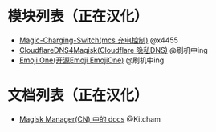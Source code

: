 # 模块列表（正在汉化）

- [Magic-Charging-Switch(mcs 充电控制)](https://github.com/Magisk-Modules-Repo-CN/Magic-Charging-Switch) @x4455
- [CloudflareDNS4Magisk(Cloudflare 隐私DNS)](https://github.com/Magisk-Modules-Repo-CN/CloudflareDNS4Magisk) @刷机中ing
- [Emoji One(开源Emoji EmojiOne)](https://github.com/Magisk-Modules-Repo-CN/Emoji_One) @刷机中ing

# 文档列表（正在汉化）

- [Magisk Manager(CN) 中的 docs](https://github.com/Magisk-Modules-Repo-CN/Magisk/blob/master/docs/details.md) @Kitcham
